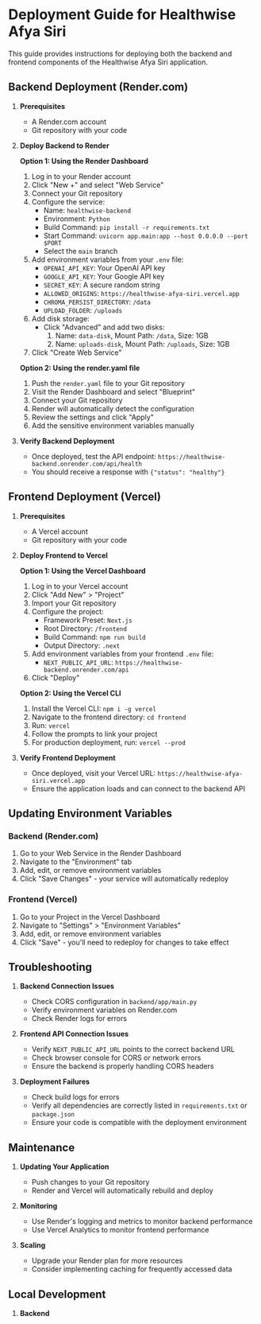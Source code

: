 # Deployment Guide for Healthwise Afya Siri

This guide provides instructions for deploying both the backend and frontend components of the Healthwise Afya Siri application.

## Backend Deployment (Render.com)

1. **Prerequisites**
   - A Render.com account
   - Git repository with your code

2. **Deploy Backend to Render**
   
   **Option 1: Using the Render Dashboard**
   
   1. Log in to your Render account
   2. Click "New +" and select "Web Service"
   3. Connect your Git repository
   4. Configure the service:
      - Name: `healthwise-backend`
      - Environment: `Python`
      - Build Command: `pip install -r requirements.txt`
      - Start Command: `uvicorn app.main:app --host 0.0.0.0 --port $PORT`
      - Select the `main` branch
   5. Add environment variables from your `.env` file:
      - `OPENAI_API_KEY`: Your OpenAI API key
      - `GOOGLE_API_KEY`: Your Google API key
      - `SECRET_KEY`: A secure random string
      - `ALLOWED_ORIGINS`: `https://healthwise-afya-siri.vercel.app`
      - `CHROMA_PERSIST_DIRECTORY`: `/data`
      - `UPLOAD_FOLDER`: `/uploads`
   6. Add disk storage:
      - Click "Advanced" and add two disks:
        1. Name: `data-disk`, Mount Path: `/data`, Size: 1GB
        2. Name: `uploads-disk`, Mount Path: `/uploads`, Size: 1GB
   7. Click "Create Web Service"

   **Option 2: Using the render.yaml file**
   
   1. Push the `render.yaml` file to your Git repository
   2. Visit the Render Dashboard and select "Blueprint"
   3. Connect your Git repository
   4. Render will automatically detect the configuration
   5. Review the settings and click "Apply"
   6. Add the sensitive environment variables manually

3. **Verify Backend Deployment**
   - Once deployed, test the API endpoint: `https://healthwise-backend.onrender.com/api/health`
   - You should receive a response with `{"status": "healthy"}`

## Frontend Deployment (Vercel)

1. **Prerequisites**
   - A Vercel account
   - Git repository with your code

2. **Deploy Frontend to Vercel**
   
   **Option 1: Using the Vercel Dashboard**
   
   1. Log in to your Vercel account
   2. Click "Add New" > "Project"
   3. Import your Git repository
   4. Configure the project:
      - Framework Preset: `Next.js`
      - Root Directory: `/frontend`
      - Build Command: `npm run build`
      - Output Directory: `.next`
   5. Add environment variables from your frontend `.env` file:
      - `NEXT_PUBLIC_API_URL`: `https://healthwise-backend.onrender.com/api`
   6. Click "Deploy"

   **Option 2: Using the Vercel CLI**
   
   1. Install the Vercel CLI: `npm i -g vercel`
   2. Navigate to the frontend directory: `cd frontend`
   3. Run: `vercel`
   4. Follow the prompts to link your project
   5. For production deployment, run: `vercel --prod`

3. **Verify Frontend Deployment**
   - Once deployed, visit your Vercel URL: `https://healthwise-afya-siri.vercel.app`
   - Ensure the application loads and can connect to the backend API

## Updating Environment Variables

### Backend (Render.com)
1. Go to your Web Service in the Render Dashboard
2. Navigate to the "Environment" tab
3. Add, edit, or remove environment variables
4. Click "Save Changes" - your service will automatically redeploy

### Frontend (Vercel)
1. Go to your Project in the Vercel Dashboard
2. Navigate to "Settings" > "Environment Variables"
3. Add, edit, or remove environment variables
4. Click "Save" - you'll need to redeploy for changes to take effect

## Troubleshooting

1. **Backend Connection Issues**
   - Check CORS configuration in `backend/app/main.py`
   - Verify environment variables on Render.com
   - Check Render logs for errors

2. **Frontend API Connection Issues**
   - Verify `NEXT_PUBLIC_API_URL` points to the correct backend URL
   - Check browser console for CORS or network errors
   - Ensure the backend is properly handling CORS headers

3. **Deployment Failures**
   - Check build logs for errors
   - Verify all dependencies are correctly listed in `requirements.txt` or `package.json`
   - Ensure your code is compatible with the deployment environment

## Maintenance

1. **Updating Your Application**
   - Push changes to your Git repository
   - Render and Vercel will automatically rebuild and deploy

2. **Monitoring**
   - Use Render's logging and metrics to monitor backend performance
   - Use Vercel Analytics to monitor frontend performance

3. **Scaling**
   - Upgrade your Render plan for more resources
   - Consider implementing caching for frequently accessed data

## Local Development

1. **Backend**
   ```